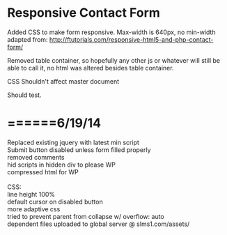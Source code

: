 Responsive Contact Form  
===============

Added CSS to make form responsive. Max-width is 640px, no min-width adapted from:
http://ftutorials.com/responsive-html5-and-php-contact-form/

Removed table container, so hopefully any other js or whatever will still be able to call it, no html was altered besides table container.

CSS Shouldn't affect master document

Should test.

======6/19/14
==============================
Replaced existing jquery with latest min script <br>
Submit button disabled unless form filled properly <br>
removed comments<br>
hid scripts in hidden div to please WP<br>
compressed html for WP<br><br>
CSS:<br>
line height 100%<br>
default cursor on disabled button<br>
more adaptive css<br>
tried to prevent parent from collapse w/ overflow: auto<br>
dependent files uploaded to global server @ slms1.com/assets/<br>


